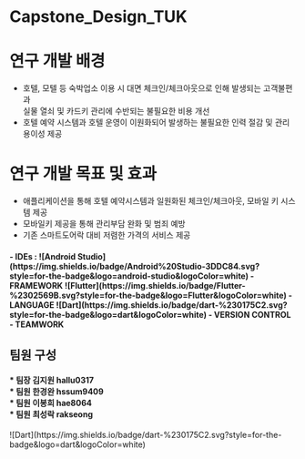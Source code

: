 # Capstone_Design_TUK

# 연구 개발 배경
- 호텔, 모텔 등 숙박업소 이용 시 
  대면 체크인/체크아웃으로 인해 발생되는 고객불편과      
  실물 열쇠 및 카드키 관리에 수반되는 불필요한 비용 개선   
- 호텔 예약 시스템과 호텔 운영이 이원화되어 발생하는 불필요한 인력 절감 및 관리 용이성 제공

# 연구 개발 목표 및 효과
- 애플리케이션을 통해 호텔 예약시스템과 일원화된 체크인/체크아웃, 모바일 키 시스템 제공
- 모바일키 제공을 통해 관리부담 완화 및 범죄 예방
- 기존 스마트도어락 대비 저렴한 가격의 서비스 제공
<h4>
- IDEs  : ![Android Studio](https://img.shields.io/badge/Android%20Studio-3DDC84.svg?style=for-the-badge&logo=android-studio&logoColor=white)
- FRAMEWORK   ![Flutter](https://img.shields.io/badge/Flutter-%2302569B.svg?style=for-the-badge&logo=Flutter&logoColor=white)
- LANGUAGE   ![Dart](https://img.shields.io/badge/dart-%230175C2.svg?style=for-the-badge&logo=dart&logoColor=white)
- VERSION CONTROL 
- TEAMWORK 
</h4>
<h2> 팀원 구성</h2>
<h4>* 팀장 김지원 hallu0317 <br>
* 팀원 한경완 hssum9409 <br>
* 팀원 이봉희 hae8064 <br>
* 팀원 최성락 rakseong <br></h4>
![Dart](https://img.shields.io/badge/dart-%230175C2.svg?style=for-the-badge&logo=dart&logoColor=white)
